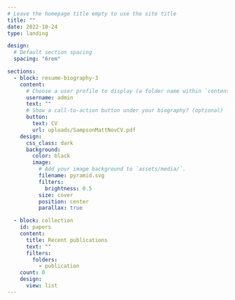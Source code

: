 ```yaml
---
# Leave the homepage title empty to use the site title
title: ""
date: 2022-10-24
type: landing

design:
  # Default section spacing
  spacing: "6rem"

sections:
  - block: resume-biography-3
    content:
      # Choose a user profile to display (a folder name within `content/authors/`)
      username: admin
      text: ""
      # Show a call-to-action button under your biography? (optional)
      button:
        text: CV
        url: uploads/SampsonMattNovCV.pdf
    design:
      css_class: dark
      background:
        color: black
        image:
          # Add your image background to `assets/media/`.
          filename: pyramid.svg
          filters:
            brightness: 0.5
          size: cover
          position: center
          parallax: true

  - block: collection
    id: papers
    content:
      title: Recent publications
      text: ""
      filters:
        folders:
          - publication
    count: 0
    design:
      view: list
---
```

